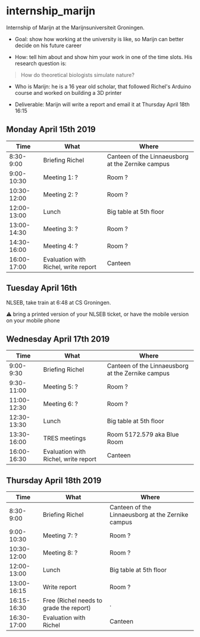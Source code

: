 # internship_marijn

Internship of Marijn at the Marijnsuniversiteit Groningen.

 * Goal: show how working at the university is 
   like, so Marijn can better decide on his future career

 * How: tell him about and show him your work in one of the time slots.
   His research question is:

> How do theoretical biologists simulate nature?

 * Who is Marijn: he is a 16 year old scholar,
   that followed Richel's Arduino course and worked
   on building a 3D printer

 * Deliverable: Marijn will write a report and email it at Thursday
   April 18th 16:15

## Monday April 15th 2019

Time|What|Where
---|---|---
8:30-9:00|Briefing Richel|Canteen of the Linnaeusborg at the Zernike campus
9:00-10:30|Meeting 1: ?|Room ?
10:30-12:00|Meeting 2: ?|Room ?
12:00-13:00|Lunch|Big table at 5th floor
13:00-14:30|Meeting 3: ?|Room ?
14:30-16:00|Meeting 4: ?|Room ?
16:00-17:00|Evaluation with Richel, write report|Canteen

## Tuesday April 16th

NLSEB, take train at 6:48 at CS Groningen.

:warning: bring a printed version of your NLSEB ticket, or have the mobile
version on your mobile phone

## Wednesday April 17th 2019

Time|What|Where
---|---|---
9:00-9:30|Briefing Richel|Canteen of the Linnaeusborg at the Zernike campus
9:30-11:00|Meeting 5: ?|Room ?
11:00-12:30|Meeting 6: ?|Room ?
12:30-13:30|Lunch|Big table at 5th floor
13:30-16:00|TRES meetings|Room 5172.579 aka Blue Room
16:00-16:30|Evaluation with Richel, write report|Canteen

## Thursday April 18th 2019

Time|What|Where
---|---|---
8:30-9:00|Briefing Richel|Canteen of the Linnaeusborg at the Zernike campus
9:00-10:30|Meeting 7: ?|Room ?
10:30-12:00|Meeting 8: ?|Room ?
12:00-13:00|Lunch|Big table at 5th floor
13:00-16:15|Write report|Room ?
16:15-16:30|Free (Richel needs to grade the report)|.
16:30-17:00|Evaluation with Richel|Canteen
